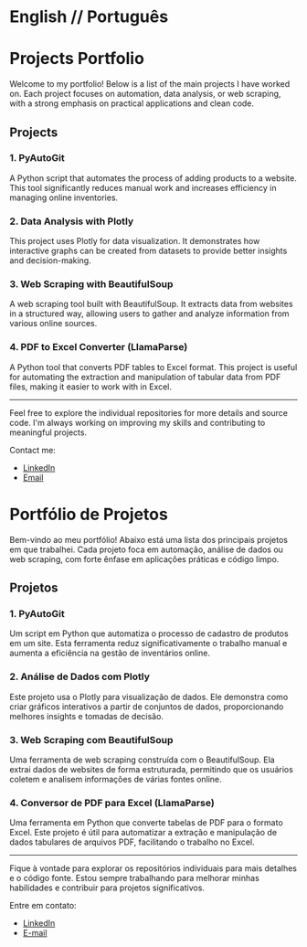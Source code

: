 # English // Português

# Projects Portfolio

Welcome to my portfolio! Below is a list of the main projects I have worked on. Each project focuses on automation, data analysis, or web scraping, with a strong emphasis on practical applications and clean code.

## Projects

### 1. **PyAutoGit**  
A Python script that automates the process of adding products to a website. This tool significantly reduces manual work and increases efficiency in managing online inventories.

### 2. **Data Analysis with Plotly**  
This project uses Plotly for data visualization. It demonstrates how interactive graphs can be created from datasets to provide better insights and decision-making.

### 3. **Web Scraping with BeautifulSoup**  
A web scraping tool built with BeautifulSoup. It extracts data from websites in a structured way, allowing users to gather and analyze information from various online sources.

### 4. **PDF to Excel Converter (LlamaParse)**  
A Python tool that converts PDF tables to Excel format. This project is useful for automating the extraction and manipulation of tabular data from PDF files, making it easier to work with in Excel.

---

Feel free to explore the individual repositories for more details and source code. I'm always working on improving my skills and contributing to meaningful projects. 

Contact me:  
- [LinkedIn](www.linkedin.com/in/arnesanchesjunior)  
- [Email](mailto:arneantonio@hotmail.com)




# Portfólio de Projetos

Bem-vindo ao meu portfólio! Abaixo está uma lista dos principais projetos em que trabalhei. Cada projeto foca em automação, análise de dados ou web scraping, com forte ênfase em aplicações práticas e código limpo.

## Projetos

### 1. **PyAutoGit**  
Um script em Python que automatiza o processo de cadastro de produtos em um site. Esta ferramenta reduz significativamente o trabalho manual e aumenta a eficiência na gestão de inventários online.

### 2. **Análise de Dados com Plotly**  
Este projeto usa o Plotly para visualização de dados. Ele demonstra como criar gráficos interativos a partir de conjuntos de dados, proporcionando melhores insights e tomadas de decisão.

### 3. **Web Scraping com BeautifulSoup**  
Uma ferramenta de web scraping construída com o BeautifulSoup. Ela extrai dados de websites de forma estruturada, permitindo que os usuários coletem e analisem informações de várias fontes online.

### 4. **Conversor de PDF para Excel (LlamaParse)**  
Uma ferramenta em Python que converte tabelas de PDF para o formato Excel. Este projeto é útil para automatizar a extração e manipulação de dados tabulares de arquivos PDF, facilitando o trabalho no Excel.

---

Fique à vontade para explorar os repositórios individuais para mais detalhes e o código fonte. Estou sempre trabalhando para melhorar minhas habilidades e contribuir para projetos significativos. 

Entre em contato:  
- [LinkedIn](www.linkedin.com/in/arnesanchesjunior)  
- [E-mail](mailto:arneantonio@hotmail.com)

